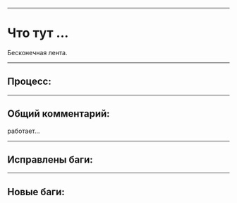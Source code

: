  
____ 
# Что тут ...
Бесконечная лента.

____ 
## Процесс:


____ 
## Общий комментарий:
работает...

____ 
## Исправлены  баги:


____ 
## Новые  баги:




        


